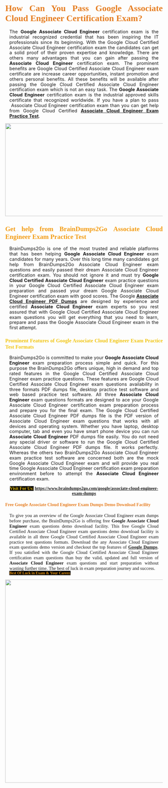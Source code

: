 <h1 style="text-align: justify;"><span style="font-family:Georgia,serif;"><span style="color:#e67e22;"><strong>How Can You Pass Google Associate Cloud Engineer Certification Exam?</strong></span></span></h1>

<p style="text-align:justify; margin:0in 10pt"><span style="font-size:11pt"><span style="line-height:115%"><span sans-serif="" style="font-family:Calibri,">The <strong>Google Associate Cloud Engineer</strong> certification exam is the industrial recognized credential that has been inspiring the IT professionals since its beginning. With the Google Cloud Certified Associate Cloud Engineer certification exam&nbsp;the candidates can get a solid proof of their proven expertise and knowledge. There are others many advantages that you can gain after passing the <strong> Associate Cloud Engineer</strong> certification exam. The prominent benefits are Google Cloud Certified Associate Cloud Engineer exam certificate are increase career opportunities, instant promotion and others personal benefits. All these benefits will be available after passing the Google Cloud Certified Associate Cloud Engineer certification exam which is not an easy task. The <strong>Google Associate Cloud Engineer</strong> certification exam is the industrial approved skills certificate that recognized worldwide. If you have a plan to pass &nbsp;Associate Cloud Engineer certification exam than you can get help from Google Cloud Certified&nbsp;<strong><a href="https://www.braindumps2go.com/google/associate-cloud-engineer-exam-dumps">Associate Cloud Engineer Exam Practice Test</a></strong>.</span></span></span></p>

<p style="text-align: center;"><a href="https://www.braindumps2go.com/google/associate-cloud-engineer-exam-dumps"><img alt="" src="https://i.imgur.com/Oa51Xhq.jpeg" style="width: 750px; height: 297px;" /><span style="display: none;">&nbsp;</span></a></p>

<h2 style="text-align: justify;"><span style="font-family:Georgia,serif;"><span style="color:#f39c12;"><strong>Get help from BrainDumps2Go&nbsp;Associate Cloud Engineer Exam Practice Test</strong></span></span></h2>

<p style="text-align:justify; margin:0in 10pt"><span style="font-size:11pt"><span style="line-height:115%"><span sans-serif="" style="font-family:Calibri,">BrainDumps2Go is one of the most trusted and reliable platforms that has been helping <strong>Google Associate Cloud Engineer</strong> exam candidates for many years. Over this long time many candidates got help from BrainDumps2Go&nbsp;Associate Cloud Engineer exam questions and easily passed their dream Associate Cloud Engineer certification exam. You should not ignore it and must try <strong>Google Cloud Certified Associate Cloud Engineer</strong> exam practice questions in your Google Cloud Certified Associate Cloud Engineer exam preparation and passed your dream Google Associate Cloud Engineer certification exam with good scores. The Google&nbsp;<strong><a href="https://www.braindumps2go.com/google/associate-cloud-engineer-exam-dumps">Associate Cloud Engineer PDF Dumps</a></strong> are designed by experience and certified <strong> Associate Cloud Engineer</strong> exam experts so you rest assured that with Google Cloud Certified Associate Cloud Engineer exam questions you will get everything that you need to learn, prepare and pass the Google Associate Cloud Engineer exam in the first attempt. </span></span></span></p>

<h3 style="text-align: justify;"><span style="font-family:Georgia,serif;"><span style="color:#f1c40f;"><strong>Prominent Features of Google Associate Cloud Engineer Exam Practice Test Formats</strong></span></span></h3>

<p style="text-align:justify; margin:0in 10pt"><span style="font-size:11pt"><span style="line-height:115%"><span sans-serif="" style="font-family:Calibri,">BrainDumps2Go is committed to make your <strong>Google Associate Cloud Engineer</strong> exam preparation process simple and quick. For this purpose the BrainDumps2Go&nbsp;offers unique, high in demand and top rated features in the Google Cloud Certified Associate Cloud Engineer exam practice questions. These features are Google Cloud Certified Associate Cloud Engineer exam questions availability in three formats PDF dumps file, desktop practice test software and web based practice test software. All three <strong> Associate Cloud Engineer</strong> exam questions formats are designed to ace your Google Associate Cloud Engineer certification exam preparation process and prepare you for the final exam. The Google Cloud Certified Associate Cloud Engineer PDF dumps file is the PDF version of Associate Cloud Engineer exam questions that works with all devices and operating system. Whether you have laptop, desktop computer, tab and even you have smart phone device you can run <strong> Associate Cloud Engineer</strong> PDF dumps file easily. You do not need any special driver or software to run the Google Cloud Certified Associate Cloud Engineer PDF dumps file. It works perfectly. Whereas the others two BrainDumps2Go&nbsp;Associate Cloud Engineer exam practice test software are concerned both are the mock Google Associate Cloud Engineer exam and will provide you real time Google Associate Cloud Engineer certification exam preparation environment before to attempt the <strong> Associate Cloud Engineer</strong> certification exam.</span></span></span></p>

<p style="text-align: center;"><span style="font-family:Georgia,serif;"><strong><span style="color:#f1c40f;"><span style="background-color:#000000;">Visit For Us:</span></span>&nbsp;<a href="https://www.braindumps2go.com/google/associate-cloud-engineer-exam-dumps">https://www.braindumps2go.com/google/associate-cloud-engineer-exam-dumps</a></strong></span></p>

<h4 style="text-align: justify;"><span style="font-family:Georgia,serif;"><span style="color:#e67e22;"><strong>Free Google Associate Cloud Engineer Exam Dumps Demo Download Facility</strong></span></span></h4>

<p style="text-align:justify; margin:0in 10pt"><span style="font-size:11pt"><span style="line-height:115%"><span sans-serif="" style="font-family:Calibri,"><span style="font-family:Georgia,serif;">To give you an overview of the Google Associate Cloud Engineer exam dumps before purchase, the BrainDumps2Go&nbsp;is offering free <strong>Google Associate Cloud Engineer</strong> exam questions demo download facility. This free Google Cloud Certified Associate Cloud Engineer exam questions demo download facility is available in all three Google Cloud Certified Associate Cloud Engineer exam practice test questions formats. Download the any Associate Cloud Engineer exam questions demo version and checkout the top features of <strong><a href="https://www.braindumps2go.com/google-exam-dumps">Google&nbsp;Dumps</a></strong>. If you satisfied with the Google Cloud Certified Associate Cloud Engineer certification exam questions than buy the valid, updated and full version of <strong> Associate Cloud Engineer</strong> exam questions and start preparation without wasting further time. The best of luck in exam preparation journey and success.</span></span></span></span></p>

<p style="text-align:justify; margin:0in 10pt"><strong><span style="font-size:12px;"><span style="color:#f39c12;"><span style="font-family:Georgia,serif;"><strong><span style="line-height:115%"><span style="background-color:#000000;">Best Of Luck in Exam &amp;&nbsp;Your Career.</span></span></strong></span></span></span></strong></p>

<p style="text-align: center;"><strong><a href="https://www.braindumps2go.com/google/associate-cloud-engineer-exam-dumps"><img alt="" src="https://i.imgur.com/71HcEHp.jpeg" style="width: 600px; height: 650px;" /></a></strong></p>
